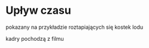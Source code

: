 # Upływ czasu

pokazany na przykładzie roztapiających się kostek lodu

kadry pochodzą z filmu <a href="https://www.youtube.com/watch?v=-aPWWRHKitM"></a>
